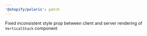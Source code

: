 ```yaml
---
'@shopify/polaris': patch
---
```


Fixed inconsistent style prop between client and server rendering of `VerticalStack` component
